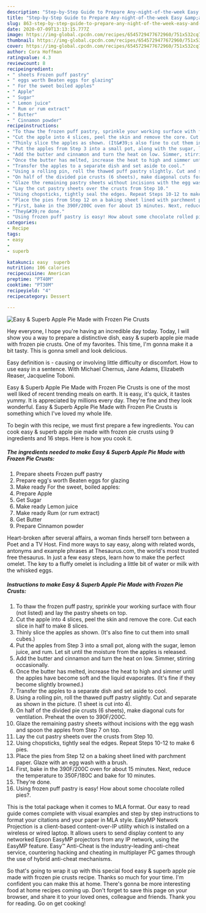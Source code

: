 ```yaml
---
description: "Step-by-Step Guide to Prepare Any-night-of-the-week Easy &amp;amp; Superb Apple Pie Made with Frozen Pie Crusts"
title: "Step-by-Step Guide to Prepare Any-night-of-the-week Easy &amp;amp; Superb Apple Pie Made with Frozen Pie Crusts"
slug: 863-step-by-step-guide-to-prepare-any-night-of-the-week-easy-and-amp-superb-apple-pie-made-with-frozen-pie-crusts
date: 2020-07-09T13:13:15.777Z
image: https://img-global.cpcdn.com/recipes/6545729477672960/751x532cq70/easy-superb-apple-pie-made-with-frozen-pie-crusts-recipe-main-photo.jpg
thumbnail: https://img-global.cpcdn.com/recipes/6545729477672960/751x532cq70/easy-superb-apple-pie-made-with-frozen-pie-crusts-recipe-main-photo.jpg
cover: https://img-global.cpcdn.com/recipes/6545729477672960/751x532cq70/easy-superb-apple-pie-made-with-frozen-pie-crusts-recipe-main-photo.jpg
author: Cora Hoffman
ratingvalue: 4.3
reviewcount: 8
recipeingredient:
- " sheets Frozen puff pastry"
- " eggs worth Beaten eggs for glazing"
- " For the sweet boiled apples"
- " Apple"
- " Sugar"
- " Lemon juice"
- " Rum or rum extract"
- " Butter"
- " Cinnamon powder"
recipeinstructions:
- "To thaw the frozen puff pastry, sprinkle your working surface with flour (not listed) and lay the pastry sheets on top."
- "Cut the apple into 4 slices, peel the skin and remove the core. Cut each slice in half to make 8 slices."
- "Thinly slice the apples as shown. (It&#39;s also fine to cut them into small cubes.)"
- "Put the apples from Step 3 into a small pot, along with the sugar, lemon juice, and rum. Let sit until the moisture from the apples is released."
- "Add the butter and cinnamon and turn the heat on low. Simmer, stirring occasionally."
- "Once the butter has melted, increase the heat to high and simmer until the apples have become soft and the liquid evaporates. (It&#39;s fine if they become slightly browned.)"
- "Transfer the apples to a separate dish and set aside to cool."
- "Using a rolling pin, roll the thawed puff pastry slightly. Cut and separate as shown in the picture. (1 sheet is cut into 4)."
- "On half of the divided pie crusts (6 sheets), make diagonal cuts for ventilation. Preheat the oven to 390F/200C."
- "Glaze the remaining pastry sheets without incisions with the egg wash and spoon the apples from Step 7 on top."
- "Lay the cut pastry sheets over the crusts from Step 10."
- "Using chopsticks, tightly seal the edges. Repeat Steps 10-12 to make 6 pies."
- "Place the pies from Step 12 on a baking sheet lined with parchment paper. Glaze with an egg wash with a brush."
- "First, bake in the 390F/200C oven for about 15 minutes. Next, reduce the temperature to 350F/180C and bake for 10 minutes."
- "They&#39;re done."
- "Using frozen puff pastry is easy! How about some chocolate rolled pies?."
categories:
- Recipe
tags:
- easy
- 
- superb

katakunci: easy  superb 
nutrition: 106 calories
recipecuisine: American
preptime: "PT40M"
cooktime: "PT30M"
recipeyield: "4"
recipecategory: Dessert

---
```



![Easy &amp; Superb Apple Pie Made with Frozen Pie Crusts](https://img-global.cpcdn.com/recipes/6545729477672960/751x532cq70/easy-superb-apple-pie-made-with-frozen-pie-crusts-recipe-main-photo.jpg)

Hey everyone, I hope you're having an incredible day today. Today, I will show you a way to prepare a distinctive dish, easy &amp; superb apple pie made with frozen pie crusts. One of my favorites. This time, I'm gonna make it a bit tasty. This is gonna smell and look delicious.

Easy definition is - causing or involving little difficulty or discomfort. How to use easy in a sentence. With Michael Chernus, Jane Adams, Elizabeth Reaser, Jacqueline Toboni.

Easy &amp; Superb Apple Pie Made with Frozen Pie Crusts is one of the most well liked of recent trending meals on earth. It is easy, it's quick, it tastes yummy. It is appreciated by millions every day. They're fine and they look wonderful. Easy &amp; Superb Apple Pie Made with Frozen Pie Crusts is something which I've loved my whole life.


To begin with this recipe, we must first prepare a few ingredients. You can cook easy &amp; superb apple pie made with frozen pie crusts using 9 ingredients and 16 steps. Here is how you cook it.

<!--inarticleads1-->

##### The ingredients needed to make Easy &amp; Superb Apple Pie Made with Frozen Pie Crusts:

1. Prepare  sheets Frozen puff pastry
1. Prepare  egg&#39;s worth Beaten eggs for glazing
1. Make ready  For the sweet, boiled apples:
1. Prepare  Apple
1. Get  Sugar
1. Make ready  Lemon juice
1. Make ready  Rum (or rum extract)
1. Get  Butter
1. Prepare  Cinnamon powder


Heart-broken after several affairs, a woman finds herself torn between a Poet and a TV Host. Find more ways to say easy, along with related words, antonyms and example phrases at Thesaurus.com, the world&#39;s most trusted free thesaurus. In just a few easy steps, learn how to make the perfect omelet. The key to a fluffy omelet is including a little bit of water or milk with the whisked eggs. 

<!--inarticleads2-->

##### Instructions to make Easy &amp; Superb Apple Pie Made with Frozen Pie Crusts:

1. To thaw the frozen puff pastry, sprinkle your working surface with flour (not listed) and lay the pastry sheets on top.
1. Cut the apple into 4 slices, peel the skin and remove the core. Cut each slice in half to make 8 slices.
1. Thinly slice the apples as shown. (It&#39;s also fine to cut them into small cubes.)
1. Put the apples from Step 3 into a small pot, along with the sugar, lemon juice, and rum. Let sit until the moisture from the apples is released.
1. Add the butter and cinnamon and turn the heat on low. Simmer, stirring occasionally.
1. Once the butter has melted, increase the heat to high and simmer until the apples have become soft and the liquid evaporates. (It&#39;s fine if they become slightly browned.)
1. Transfer the apples to a separate dish and set aside to cool.
1. Using a rolling pin, roll the thawed puff pastry slightly. Cut and separate as shown in the picture. (1 sheet is cut into 4).
1. On half of the divided pie crusts (6 sheets), make diagonal cuts for ventilation. Preheat the oven to 390F/200C.
1. Glaze the remaining pastry sheets without incisions with the egg wash and spoon the apples from Step 7 on top.
1. Lay the cut pastry sheets over the crusts from Step 10.
1. Using chopsticks, tightly seal the edges. Repeat Steps 10-12 to make 6 pies.
1. Place the pies from Step 12 on a baking sheet lined with parchment paper. Glaze with an egg wash with a brush.
1. First, bake in the 390F/200C oven for about 15 minutes. Next, reduce the temperature to 350F/180C and bake for 10 minutes.
1. They&#39;re done.
1. Using frozen puff pastry is easy! How about some chocolate rolled pies?.


This is the total package when it comes to MLA format. Our easy to read guide comes complete with visual examples and step by step instructions to format your citations and your paper in MLA style. EasyMP Network Projection is a client-based content-over-IP utility which is installed on a wireless or wired laptop. It allows users to send display content to any networked Epson EasyMP projectors from any IP network, using the EasyMP feature. Easy™ Anti-Cheat is the industry-leading anti-cheat service, countering hacking and cheating in multiplayer PC games through the use of hybrid anti-cheat mechanisms. 

So that's going to wrap it up with this special food easy &amp; superb apple pie made with frozen pie crusts recipe. Thanks so much for your time. I'm confident you can make this at home. There's gonna be more interesting food at home recipes coming up. Don't forget to save this page on your browser, and share it to your loved ones, colleague and friends. Thank you for reading. Go on get cooking!
